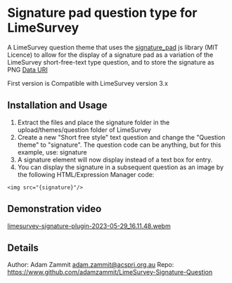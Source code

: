 # Signature pad question type for LimeSurvey
A LimeSurvey question theme that uses the [signature_pad](https://github.com/szimek/signature_pad) js library (MIT Licence) to allow for the display of a signature pad as a variation of the LimeSurvey short-free-text type question, and to store the signature as PNG [Data URI](http://en.wikipedia.org/wiki/Data_URI_scheme)

First version is Compatible with LimeSurvey version 3.x

## Installation and Usage

1. Extract the files and place the signature folder in the upload/themes/question folder of LimeSurvey
2. Create a new "Short free style" text question and change the "Question theme" to "signature". The question code can be anything, but for this example, use: signature
3. A signature element will now display instead of a text box for entry.
4. You can display the signature in a subsequent question as an image by the following HTML/Expression Manager code:
```
<img src="{signature}"/>
```

## Demonstration video

[limesurvey-signature-plugin-2023-05-29_16.11.48.webm](https://github.com/adamzammit/LimeSurvey-Signature-Question/assets/1452303/f69d1f9f-6037-458c-8da7-295814ad9efd)


## Details
Author: Adam Zammit <adam.zammit@acspri.org.au>
Repo: https://www.github.com/adamzammit/LimeSurvey-Signature-Question
